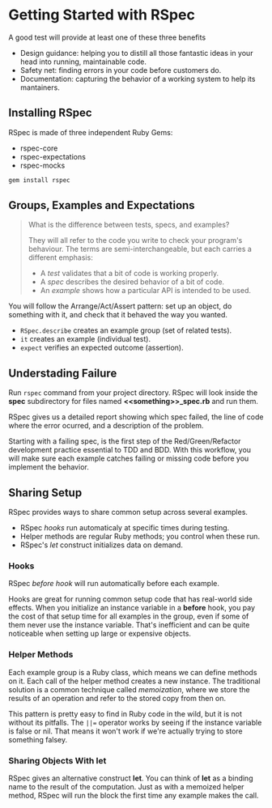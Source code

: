 # Getting Started with RSpec

A good test will provide at least one of these three benefits

* Design guidance: helping you to distill all those fantastic ideas in your head into running, maintainable code.
* Safety net: finding errors in your code before customers do.
* Documentation: capturing the behavior of a working system to help its mantainers.

## Installing RSpec

RSpec is made of three independent Ruby Gems:

* rspec-core
* rspec-expectations
* rspec-mocks

```bash
gem install rspec
```

## Groups, Examples and Expectations

> What is the difference between tests, specs, and examples?
>
>They will all refer to the code you write to check your program's behaviour. The terms are semi-interchangeable, but each carries a different emphasis:
>
> * A *test* validates that a bit of code is working properly. 
> * A *spec* describes the desired behavior of a bit of code.
> * An *example* shows how a particular API is intended to be used.

You will follow the Arrange/Act/Assert pattern: set up an object, do something with it, and check that it behaved the way you wanted.

* `RSpec.describe` creates an example group (set of related tests).
* `it` creates an example (individual test).
* `expect` verifies an expected outcome (assertion).

## Understading Failure

Run `rspec` command from your project directory. RSpec will look inside the **spec** subdirectory for files named **\<\<something\>\>_spec.rb** and run them.

RSpec gives us a detailed report showing which spec failed, the line of code where the error ocurred, and a description of the problem.

Starting with a failing spec, is the first step of the Red/Green/Refactor development practice essential to TDD and BDD. With this workflow, you will make sure each example catches failing or missing code before you implement the behavior.

## Sharing Setup

RSpec provides ways to share common setup across several examples.

* RSpec *hooks* run automaticaly at specific times during testing.
* Helper methods are regular Ruby methods; you control when these run.
* RSpec's *let* construct initializes data on demand.

### Hooks

RSpec *before hook* will run automatically before each example.

Hooks are great for running common setup code that has real-world side effects. When you initialize an instance variable in a **before** hook, you pay the cost of that setup time for all examples in the group, even if some of them never use the instance variable. That's inefficient and can be quite noticeable when setting up large or expensive objects.

### Helper Methods

Each example group is a Ruby class, which means we can define methods on it. Each call of the helper method creates a new instance. The traditional solution is a common technique called *memoization*, where we store the results of an operation and refer to the stored copy from then on.

This pattern is pretty easy to find in Ruby code in the wild, but it is not without its pitfalls. The `||=` operator works by seeing if the instance variable is false or nil. That means it won't work if we're actually trying to store something falsey.

### Sharing Objects With let

RSpec gives an alternative construct **let**. You can think of **let** as a binding name to the result of the computation. Just as with a memoized helper method, RSpec will run the block the first time any example makes the call.
